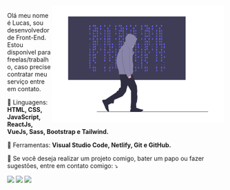 <img src="./profile_img.png" min-width="400px" max-width="400px" width="400px" align="right" alt="Lucas_Frazao_Profile">

<p align="left"> 
  Olá meu nome é Lucas, sou desenvolvedor de Front-End. Estou disponível para freelas/trabalho, caso precise contratar meu serviço entre em contato.
</p>

<p align="left">
  🦄 Linguagens: <strong> HTML, CSS, JavaScript, ReactJs, VueJs, Sass, Bootstrap e Tailwind.</strong>
</p>

<p align="left">
  💼 Ferramentas: <strong> Visual Studio Code, Netlify, Git e GitHub.</strong>
</p>

<p align="left">
  💌 Se você deseja realizar um projeto comigo, bater um papo ou fazer sugestões, entre em contato comigo: ⤵️
</p>

<p align="left">
  <a href="#" alt="Linkedin">
  <img src="https://img.shields.io/badge/-Linkedin-0e76a8?style=flat-square&logo=Linkedin&logoColor=white&link=https://www.linkedin.com/in/lucas-frazaao/" /></a>

  <a href="#" alt="WhatsApp">
  <img src="https://img.shields.io/badge/-WhatsApp-25d366?style=flat-square&labelColor=25d366&logo=whatsapp&logoColor=white&link=API-DO-SEU-WHATSAPP"/></a>

  <a href="#" alt="Instagram">
  <img src="https://img.shields.io/badge/-Instagram-DF0174?style=flat-square&labelColor=DF0174&logo=instagram&logoColor=white&link=https://www.instagram.com/frazao.lucaas/"/></a>
</p>  

